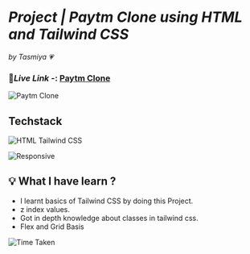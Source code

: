 # _Project | Paytm Clone using HTML and Tailwind CSS_

_by Tasmiya 💗_

### 🔗*Live Link* -: [Paytm Clone](https://tasmiya-paytm-clone.netlify.app)

![Paytm Clone](paytm-clone.png)

## Techstack

![HTML Tailwind CSS](https://img.shields.io/badge/HTML-Tailwind%20CSS-green)

![Responsive](https://img.shields.io/badge/Responsive-Yes-orange)

## 💡 What I have learn ?

- I learnt basics of Tailwind CSS by doing this Project.
- z index values.
- Got in depth knowledge about classes in tailwind css.
- Flex and Grid Basis

![Time Taken](https://img.shields.io/badge/Time%20Taken-8%20Hours-green)
